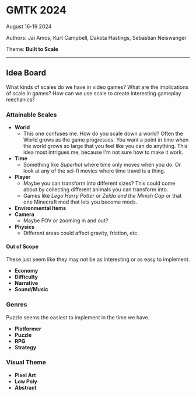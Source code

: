 # GMTK 2024

August 16-19 2024

Authors: Jai Amos, Kurt Campbell, Dakota Hastings, Sebastian Neiswanger

Theme: **Built to Scale**

---

## Idea Board

What kinds of scales do we have in video games? What are the implications of scale in games? How can we use scale to create interesting gameplay mechanics?

### Attainable Scales

- **World**
  - This one confuses me. How do you scale down a world? Often the World grows as the game progresses. You want a point in time when the world grows so large that you feel like you can do anything. This idea most intrigues me, because I'm not sure how to make it work.
- **Time**
  - Something like *Superhot* where time only moves when you do.
Or look at any of the sci-fi movies where time travel is a thing.
- **Player**
  - Maybe you can transform into different sizes? This could come about by collecting different animals you can transform into.
  - Games like *Lego Harry Potter* or *Zelda and the Minish Cap* or that one Minecraft mod that lets you become mods.
- **Environmental Items**
- **Camera**
  - Maybe FOV or zooming in and out?
- **Physics**
  - Different areas could affect gravity, friction, etc.

#### Out of Scope

These just seem like they may not be as interesting or as easy to implement.

- **Economy**
- **Difficulty**
- **Narrative**
- **Sound/Music**

### Genres

Puzzle seems the easiest to implement in the time we have.

- **Platformer**
- **Puzzle**
- **RPG**
- **Strategy**

### Visual Theme

- **Pixel Art**
- **Low Poly**
- **Abstract**
